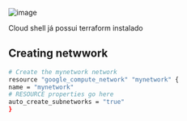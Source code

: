 

![image](https://user-images.githubusercontent.com/59710101/224498226-f21123b6-74fd-485e-9569-344808cea64e.png)

Cloud shell já possui terraform instalado


## Creating netwwork
```sh
# Create the mynetwork network
resource "google_compute_network" "mynetwork" {
name = "mynetwork"
# RESOURCE properties go here
auto_create_subnetworks = "true"
}

```
